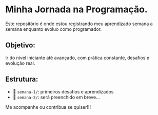 # Minha Jornada na Programação.

Este repositório é onde estou registrando meu aprendizado semana a semana enquanto evoluo como programador.

## Objetivo:
Ir do nível iniciante até avançado, com prática constante, desafios e evolução real.

## Estrutura:
- 📁 `semana-1/`: primeiros desafios e aprendizados
- 📁 `semana-2/`: será preenchido em breve...

Me acompanhe ou contribua se quiser!!!
